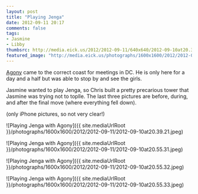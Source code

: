 ```yaml
---
layout: post
title: "Playing Jenga"
date: 2012-09-11 20:17
comments: false
tags: 
- Jasmine
- Libby
thumbsrc: http://media.eick.us/2012/2012-09-11/640x640/2012-09-10at20.39.21.jpeg
featured_image: "http://media.eick.us/photographs/1600x1600/2012/2012-09-11/2012-09-10at20.39.21.jpeg"
---
```

[Agony](/blog/2012/08/28/agony-in-virginia/) came to the correct coast for meetings in DC.  He is only here for a day and a half but was able to stop by and see the girls.

Jasmine wanted to play Jenga, so Chris built a pretty precarious tower that Jasmine was trying not to toplle.  The last three pictures are before, during, and after the final move (where everything fell down).

(only iPhone pictures, so not very clear!)

![Playing Jenga with Agony]({{ site.mediaUrlRoot }}/photographs/1600x1600/2012/2012-09-11/2012-09-10at20.39.21.jpeg)

![Playing Jenga with Agony]({{ site.mediaUrlRoot }}/photographs/1600x1600/2012/2012-09-11/2012-09-10at20.55.31.jpeg)

![Playing Jenga with Agony]({{ site.mediaUrlRoot }}/photographs/1600x1600/2012/2012-09-11/2012-09-10at20.55.32.jpeg)

![Playing Jenga with Agony]({{ site.mediaUrlRoot }}/photographs/1600x1600/2012/2012-09-11/2012-09-10at20.55.33.jpeg)


